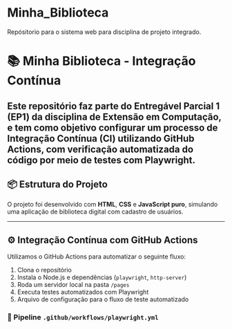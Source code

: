 # Minha_Biblioteca
Repósitorio para o sistema web para disciplina de projeto integrado.
# 📚 Minha Biblioteca - Integração Contínua

Este repositório faz parte do Entregável Parcial 1 (EP1) da disciplina de Extensão em Computação, e tem como objetivo configurar um processo de **Integração Contínua (CI)** utilizando **GitHub Actions**, com verificação automatizada do código por meio de **testes com Playwright**.
---

## 📦 Estrutura do Projeto

O projeto foi desenvolvido com **HTML**, **CSS** e **JavaScript puro**, simulando uma aplicação de biblioteca digital com cadastro de usuários.

---

## ⚙️ Integração Contínua com GitHub Actions

Utilizamos o GitHub Actions para automatizar o seguinte fluxo:

1. Clona o repositório
2. Instala o Node.js e dependências (`playwright`, `http-server`)
3. Roda um servidor local na pasta `/pages`
4. Executa testes automatizados com Playwright
5. Arquivo de configuração para o fluxo de teste automatizado
### 🔁 Pipeline `.github/workflows/playwright.yml`

